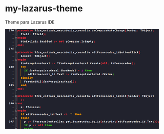 # my-lazarus-theme
Theme para Lazarus IDE

![c_a](https://github.com/tporto/my-lazarus-theme/blob/master/images/image.png)
